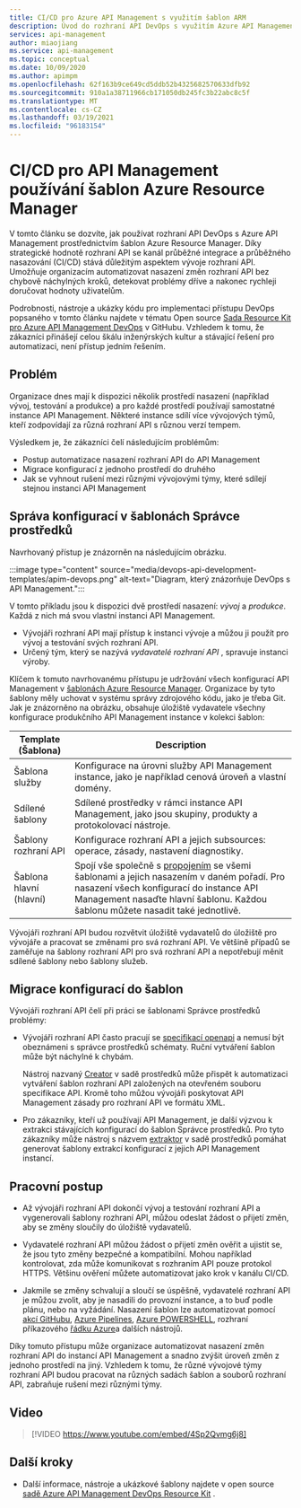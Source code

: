 ```yaml
---
title: CI/CD pro Azure API Management s využitím šablon ARM
description: Úvod do rozhraní API DevOps s využitím Azure API Management, použití šablon Azure Resource Manager ke správě nasazení rozhraní API v kanálu CI/CD
services: api-management
author: miaojiang
ms.service: api-management
ms.topic: conceptual
ms.date: 10/09/2020
ms.author: apimpm
ms.openlocfilehash: 62f163b9ce649cd5ddb52b4325682570633dfb92
ms.sourcegitcommit: 910a1a38711966cb171050db245fc3b22abc8c5f
ms.translationtype: MT
ms.contentlocale: cs-CZ
ms.lasthandoff: 03/19/2021
ms.locfileid: "96183154"
---
```

# <a name="cicd-for-api-management-using-azure-resource-manager-templates"></a>CI/CD pro API Management používání šablon Azure Resource Manager

V tomto článku se dozvíte, jak používat rozhraní API DevOps s Azure API Management prostřednictvím šablon Azure Resource Manager. Díky strategické hodnotě rozhraní API se kanál průběžné integrace a průběžného nasazování (CI/CD) stává důležitým aspektem vývoje rozhraní API. Umožňuje organizacím automatizovat nasazení změn rozhraní API bez chybově náchylných kroků, detekovat problémy dříve a nakonec rychleji doručovat hodnoty uživatelům. 

Podrobnosti, nástroje a ukázky kódu pro implementaci přístupu DevOps popsaného v tomto článku najdete v tématu Open source [Sada Resource Kit pro Azure API Management DevOps](https://github.com/Azure/azure-api-management-devops-resource-kit) v GitHubu. Vzhledem k tomu, že zákazníci přinášejí celou škálu inženýrských kultur a stávající řešení pro automatizaci, není přístup jedním řešením.

## <a name="the-problem"></a>Problém

Organizace dnes mají k dispozici několik prostředí nasazení (například vývoj, testování a produkce) a pro každé prostředí používají samostatné instance API Management. Některé instance sdílí více vývojových týmů, kteří zodpovídají za různá rozhraní API s různou verzí tempem.

Výsledkem je, že zákazníci čelí následujícím problémům:

* Postup automatizace nasazení rozhraní API do API Management
* Migrace konfigurací z jednoho prostředí do druhého
* Jak se vyhnout rušení mezi různými vývojovými týmy, které sdílejí stejnou instanci API Management

## <a name="manage-configurations-in-resource-manager-templates"></a>Správa konfigurací v šablonách Správce prostředků

Navrhovaný přístup je znázorněn na následujícím obrázku. 

:::image type="content" source="media/devops-api-development-templates/apim-devops.png" alt-text="Diagram, který znázorňuje DevOps s API Management.":::

V tomto příkladu jsou k dispozici dvě prostředí nasazení: *vývoj* a *produkce*. Každá z nich má svou vlastní instanci API Management. 

* Vývojáři rozhraní API mají přístup k instanci vývoje a můžou ji použít pro vývoj a testování svých rozhraní API. 
* Určený tým, který se nazývá *vydavatelé rozhraní API* , spravuje instanci výroby.

Klíčem k tomuto navrhovanému přístupu je udržování všech konfigurací API Management v [šablonách Azure Resource Manager](../azure-resource-manager/templates/template-syntax.md). Organizace by tyto šablony měly uchovat v systému správy zdrojového kódu, jako je třeba Git. Jak je znázorněno na obrázku, obsahuje úložiště vydavatele všechny konfigurace produkčního API Management instance v kolekci šablon:

|Template (Šablona)  |Description  |
|---------|---------|
|Šablona služby     | Konfigurace na úrovni služby API Management instance, jako je například cenová úroveň a vlastní domény.         |
|Sdílené šablony     |  Sdílené prostředky v rámci instance API Management, jako jsou skupiny, produkty a protokolovací nástroje.    |
|Šablony rozhraní API     |  Konfigurace rozhraní API a jejich subsources: operace, zásady, nastavení diagnostiky.        |
|Šablona hlavní (hlavní)     |   Spojí vše společně s [propojením](../azure-resource-manager/templates/linked-templates.md) se všemi šablonami a jejich nasazením v daném pořadí. Pro nasazení všech konfigurací do instance API Management nasaďte hlavní šablonu. Každou šablonu můžete nasadit také jednotlivě.       |

Vývojáři rozhraní API budou rozvětvit úložiště vydavatelů do úložiště pro vývojáře a pracovat se změnami pro svá rozhraní API. Ve většině případů se zaměřuje na šablony rozhraní API pro svá rozhraní API a nepotřebují měnit sdílené šablony nebo šablony služeb.

## <a name="migrate-configurations-to-templates"></a>Migrace konfigurací do šablon
Vývojáři rozhraní API čelí při práci se šablonami Správce prostředků problémy:

* Vývojáři rozhraní API často pracují se [specifikací openapi](https://github.com/OAI/OpenAPI-Specification) a nemusí být obeznámeni s správce prostředků schématy. Ruční vytváření šablon může být náchylné k chybám. 

   Nástroj nazvaný [Creator](https://github.com/Azure/azure-api-management-devops-resource-kit/blob/master/src/APIM_ARMTemplate/README.md#Creator) v sadě prostředků může přispět k automatizaci vytváření šablon rozhraní API založených na otevřeném souboru specifikace API. Kromě toho můžou vývojáři poskytovat API Management zásady pro rozhraní API ve formátu XML. 

* Pro zákazníky, kteří už používají API Management, je další výzvou k extrakci stávajících konfigurací do šablon Správce prostředků. Pro tyto zákazníky může nástroj s názvem [extraktor](https://github.com/Azure/azure-api-management-devops-resource-kit/blob/master/src/APIM_ARMTemplate/README.md#extractor) v sadě prostředků pomáhat generovat šablony extrakcí konfigurací z jejich API Management instancí.  

## <a name="workflow"></a>Pracovní postup

* Až vývojáři rozhraní API dokončí vývoj a testování rozhraní API a vygenerovali šablony rozhraní API, můžou odeslat žádost o přijetí změn, aby se změny sloučily do úložiště vydavatelů. 

* Vydavatelé rozhraní API můžou žádost o přijetí změn ověřit a ujistit se, že jsou tyto změny bezpečné a kompatibilní. Mohou například kontrolovat, zda může komunikovat s rozhraním API pouze protokol HTTPS. Většinu ověření můžete automatizovat jako krok v kanálu CI/CD.

* Jakmile se změny schvalují a sloučí se úspěšně, vydavatelé rozhraní API je můžou zvolit, aby je nasadili do provozní instance, a to buď podle plánu, nebo na vyžádání. Nasazení šablon lze automatizovat pomocí [akcí GitHubu](https://github.com/Azure/apimanagement-devops-samples), [Azure Pipelines](/azure/devops/pipelines), [Azure POWERSHELL](../azure-resource-manager/templates/deploy-powershell.md), rozhraní příkazového [řádku Azure](../azure-resource-manager/templates/deploy-cli.md)a dalších nástrojů.


Díky tomuto přístupu může organizace automatizovat nasazení změn rozhraní API do instancí API Management a snadno zvýšit úroveň změn z jednoho prostředí na jiný. Vzhledem k tomu, že různé vývojové týmy rozhraní API budou pracovat na různých sadách šablon a souborů rozhraní API, zabraňuje rušení mezi různými týmy.

## <a name="video"></a>Video

> [!VIDEO https://www.youtube.com/embed/4Sp2Qvmg6j8]

## <a name="next-steps"></a>Další kroky

- Další informace, nástroje a ukázkové šablony najdete v open source [sadě Azure API Management DevOps Resource Kit](https://github.com/Azure/azure-api-management-devops-resource-kit) .